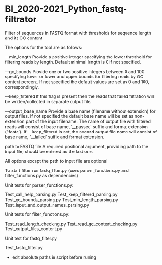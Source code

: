 # BI_2020-2021_Python_fastq-filtrator

Filter of sequences in FASTQ format with thresholds for sequence length
and its GC content

The options for the tool are as follows:

--min_length            Provide a positive integer specifying the lower
                        threshold for filtering reads by length.
                        Default minimal length is 0 if not specified.

--gc_bounds             Provide one or two positive integers between 0 and 100
                        specifying lower or lower and upper bounds for
                        filtering reads by GC content percent. If not specified
                        the default values are set as 0 and 100, correspondingly.

--keep_filtered         If this flag is present then the reads that failed
                        filtration will be written/collected in separate output
                        file.

--output_base_name      Provide a base name (filename without extension) for
                        output files. If not specified the default base name
                        will be set as non-extension part of the input
                        filename. The name of output file with filtered reads
                        will consist of base name, ‘__passed’ suffix and format
                        extension (‘.fastq’). If --keep_filtered is set,
                        the second output file name will consist of base name,
                        ‘__failed’ suffix and format extension.

path to FASTQ file      A required positional argument, providing path to the
                        input file; should be entered as the last one.

All options except the path to input file are optional




To start filter run fastq_filter.py
(uses parser_functions.py and filter_functions.py as dependencies)


Unit tests for parser_functions.py:

Test_call_help_parsing.py
Test_keep_filtered_parsing.py
Test_gc_bounds_parsing.py
Test_min_length_parsing.py
Test_input_and_output_names_parsing.py

Unit tests for filter_functions.py:

Test_read_length_checking.py
Test_read_gc_content_checking.py
Test_output_files_content.py

Unit test for fastq_filter.py

Test_fastq_filter.py
* edit absolute paths in script before runing
